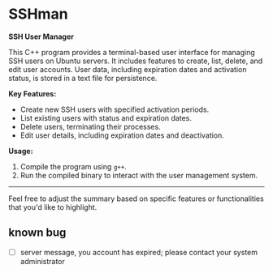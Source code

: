 # SSHman

**SSH User Manager**

This C++ program provides a terminal-based user interface for managing SSH users on Ubuntu servers. It includes features to create, list, delete, and edit user accounts. User data, including expiration dates and activation status, is stored in a text file for persistence.

**Key Features:**
- Create new SSH users with specified activation periods.
- List existing users with status and expiration dates.
- Delete users, terminating their processes.
- Edit user details, including expiration dates and deactivation.

**Usage:**
1. Compile the program using `g++`.
2. Run the compiled binary to interact with the user management system.

---

Feel free to adjust the summary based on specific features or functionalities that you'd like to highlight.

## known bug

 - [ ] server message, you account has expired; please contact your system administrator

